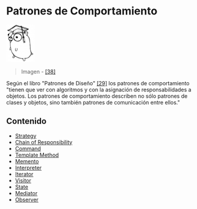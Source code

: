 # Patrones de Comportamiento

![](/assets/doc.png)

> Imagen - [\[38\]](/recursos.md)

Según el libro "Patrones de Diseño" [\[29\]](/recursos.md) los patrones de comportamiento "tienen que ver con algoritmos y con la asignación de responsabilidades a objetos. Los patrones de comportamiento describen no sólo patrones de clases y objetos, sino también patrones de comunicación entre ellos."

## Contenido

* [Strategy](strategy.md)
* [Chain of Responsibility](chainofresponsability.md)
* [Command](command.md)
* [Template Method](templatemethod.md)
* [Memento](memento.md)
* [Interpreter](interpreter.md)
* [Iterator](iterator.md)
* [Visitor](visitor.md)
* [State](state.md)
* [Mediator](mediator.md)
* [Observer](observer.md)



